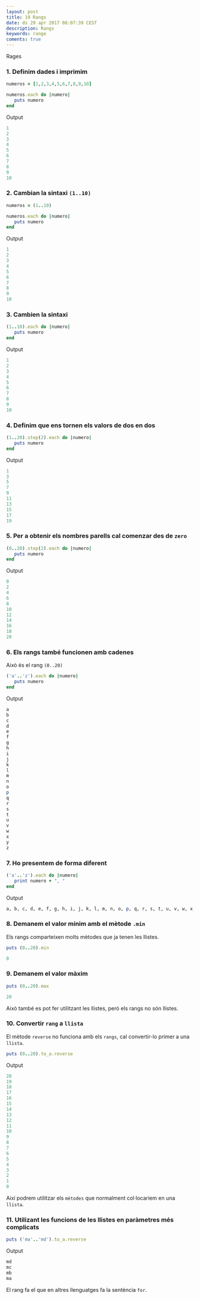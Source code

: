 ```yaml
---
layout: post
title: 19 Rangs
date: ds 29 apr 2017 08:07:39 CEST 
description: Rangs
keywords: range
coments: true
---
```


Rages

### 1. Definim dades i imprimim

```ruby
numeros = [1,2,3,4,5,6,7,8,9,10]

numeros.each do |numero|
   puts numero
end
```

Output

```ruby
1
2
3
4
5
6
7
8
9
10
```

### 2. Cambian la sintaxi `(1..10)`

```ruby
numeros = (1..10)

numeros.each do |numero|
   puts numero
end
```

Output

```ruby
1
2
3
4
5
6
7
8
9
10
```

### 3. Cambien la sintaxi

```ruby
(1..10).each do |numero|
   puts numero
end
```

Output

```ruby
1
2
3
4
5
6
7
8
9
10
```
### 4. Definim que ens tornen els valors de dos en dos

```ruby
(1..20).step(2).each do |numero|
   puts numero
end
```

Output

```ruby
1
3
5
7
9
11
13
15
17
19
```
### 5. Per a obtenir els nombres parells cal comenzar des de `zero`

```ruby
(0..20).step(2).each do |numero|
   puts numero
end
```

Output

```ruby
0
2
4
6
8
10
12
14
16
18
20
```
### 6. Els rangs també funcionen amb cadenes

Això és el rang `(0..20)`

```ruby
('a'..'z').each do |numero|
   puts numero
end
```

Output

```ruby
a
b
c
d
e
f
g
h
i
j
k
l
m
n
o
p
q
r
s
t
u
v
w
x
y
z
```
### 7. Ho presentem de forma diferent

```ruby
('a'..'z').each do |numero|
   print numero + ", "
end
```
Output

```ruby
a, b, c, d, e, f, g, h, i, j, k, l, m, n, o, p, q, r, s, t, u, v, w, x, y, z
```

### 8. Demanem el valor mínim amb el mètode `.min`

Els rangs comparteixen molts mètodes que ja tenen les llistes.

```ruby
puts (0..20).min
```

```ruby
0
```
### 9. Demanem el valor màxim

```ruby
puts (0..20).max
```

```ruby
20
```

Això també es pot fer utilitzant les llistes, però els rangs no són llistes.

### 10. Convertir `rang` a `llista`

El mètode `reverse` no funciona amb els `rangs`, cal convertir-lo primer a una `llista`.

```ruby
puts (0..20).to_a.reverse
```

Output

```ruby
20
19
18
17
16
15
14
13
12
11
10
9
8
7
6
5
4
3
2
1
0
```

Així podrem utilitzar els `mètodes` que normalment col·locariem en una `llista`.

### 11. Utilizant les funcions de les llistes en paràmetres més complicats

```ruby
puts ('ma'..'md').to_a.reverse
```

Output

```ruby
md
mc
mb
ma
```
El rang fa el que en altres llenguatges fa la sentència `for`.

